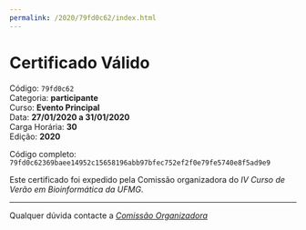 ```yaml
---
permalink: /2020/79fd0c62/index.html
---
```


# Certificado Válido

Código: `79fd0c62`<br>
Categoria: **participante**<br>
Curso: **Evento Principal**<br>
Data: **27/01/2020 a 31/01/2020**<br>
Carga Horária: **30**<br>
Edição: **2020**<br>


Código completo: `79fd0c62369baee14952c15658196abb97bfec752ef2f0e79fe5740e8f5ad9e9`


Este certificado foi expedido pela Comissão organizadora do *IV Curso de Verão em Bioinformática da UFMG*.

----

Qualquer dúvida contacte a [_Comissão Organizadora_](<mailto:cursobioinfoufmg@gmail.com$subject=[Certificados]>)

